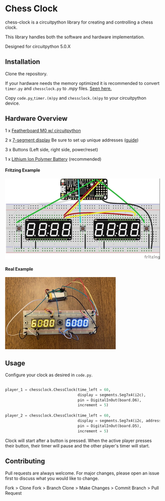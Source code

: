 # Chess Clock

chess-clock is a circuitpython library for creating and controlling a chess clock.

This library handles both the software and hardware implementation.

Designed for circuitpython 5.0.X

## Installation

Clone the repository.

If your hardware needs the memory optimized it is recommended to convert ```timer.py``` and ```chessclock.py``` to *.mpy* files. [Seen here.](https://learn.adafruit.com/adafruit-feather-m0-express-designed-for-circuit-python-circuitpython/frequently-asked-questions#how-can-i-create-my-own-mpy-files-3-11)

Copy ```code.py```,```timer.(m)py``` and ```chessclock.(m)py``` to your circuitpython device.

## Hardware Overview

1 x [Featherboard M0 w/ circuitpython](https://www.adafruit.com/product/3403)

2 x [7-segment display](https://www.adafruit.com/product/3109) Be sure to set up unique addresses ([guide](https://learn.adafruit.com/adafruit-led-backpack/changing-i2c-address#changing-addresses-50-1))

3 x Buttons (Left side, right side, power/reset)

1 x [Lithium Ion Polymer Battery](https://www.adafruit.com/product/2750) (recommended)

#### Fritzing Example

<img src="images/fritzing_chessclock.jpg">

#### Real Example

<img src="images/top_chessclock.JPG">

## Usage

Configure your clock as desired in `code.py`.

```python

player_1 = chessclock.ChessClock(time_left = 60,
                                 display = segments.Seg7x4(i2c),
                                 pin = DigitalInOut(board.D6),
                                 increment = 5)

player_2 = chessclock.ChessClock(time_left = 60,
                                 display = segments.Seg7x4(i2c, address=0x71),
                                 pin = DigitalInOut(board.D5),
                                 increment = 5)

```

Clock will start after a button is pressed. When the active player presses their button, their timer will pause and the other player's timer will start.

## Contributing
Pull requests are always welcome. For major changes, please open an issue first to discuss what you would like to change.

Fork > Clone Fork > Branch Clone > Make Changes > Commit Branch > Pull Request
